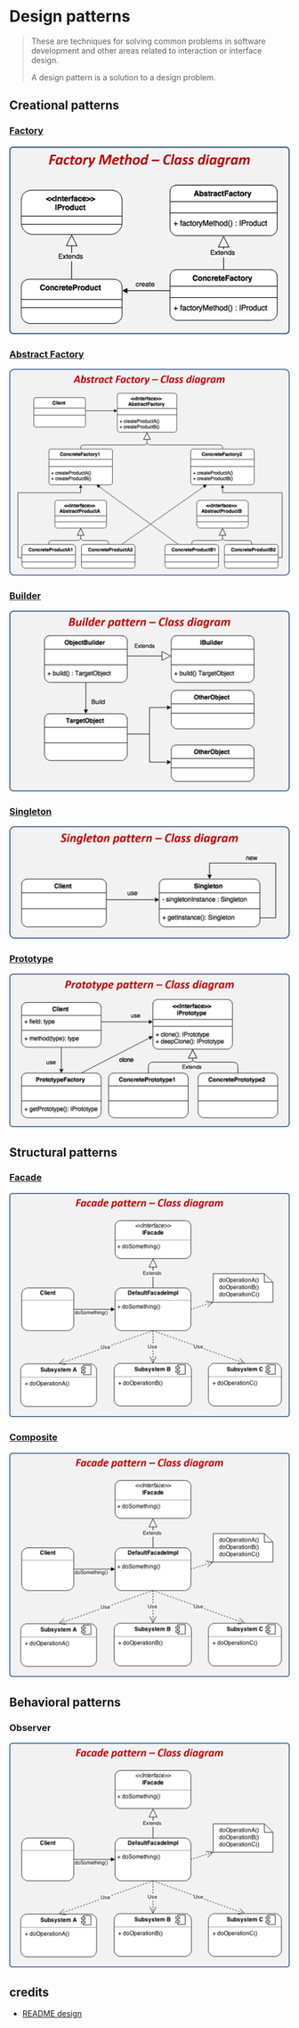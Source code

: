 # Design patterns

>These are techniques for solving common problems in software development and other areas related to interaction or interface design.
>
>A design pattern is a solution to a design problem.

## Creational patterns

### [Factory](./Cafeteria)

![](./etc/factory.png "https://reactiveprogramming.io/blog/es/patrones-de-diseno/factory")

### [Abstract Factory](./Videojuego)

![](./etc/abstractFactory.png "https://reactiveprogramming.io/blog/es/patrones-de-diseno/abstract-facade")

### [Builder](./Farmaceutica)

![](./etc/builder.png "https://reactiveprogramming.io/blog/es/patrones-de-diseno/builder")

### [Singleton](./Singleton)

![](./etc/singleton.png "https://reactiveprogramming.io/blog/es/patrones-de-diseno/singleton")

### [Prototype](./Proto_type)

![](./etc/prototype-diagram.png "https://reactiveprogramming.io/blog/es/patrones-de-diseno/prototype")

## Structural patterns

### [Facade](./Facade)

![](./etc/facade.png "https://reactiveprogramming.io/blog/es/patrones-de-diseno/facade")

### [Composite](./PC)

![](./etc/facade.png "https://reactiveprogramming.io/blog/es/patrones-de-diseno/composite")

## Behavioral patterns

### Observer

![](./etc/facade.png "https://reactiveprogramming.io/blog/es/patrones-de-diseno/observer")

## credits

* [README design](https://github.com/iluwatar/java-design-patterns)

